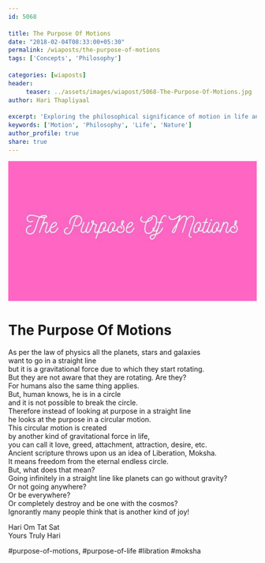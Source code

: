 ```yaml
--- 
id: 5068

title: The Purpose Of Motions
date: "2018-02-04T08:33:00+05:30"
permalink: /wiaposts/the-purpose-of-motions
tags: ['Concepts', 'Philosophy']    

categories: [wiaposts] 
header:
     teaser: ../assets/images/wiapost/5068-The-Purpose-Of-Motions.jpg
author: Hari Thapliyaal 

excerpt: 'Exploring the philosophical significance of motion in life and nature.' 
keywords: ['Motion', 'Philosophy', 'Life', 'Nature']
author_profile: true 
share: true 
---
```


![The Purpose Of Motions](../assets/images/wiapost/5068-The-Purpose-Of-Motions.jpg)     
   
# The Purpose Of Motions
    
As per the law of physics all the planets, stars and galaxies    
want to go in a straight line    
but it is a gravitational force due to which they start rotating.    
But they are not aware that they are rotating. Are they?    
For humans also the same thing applies.    
But, human knows, he is in a circle    
and it is not possible to break the circle.    
Therefore instead of looking at purpose in a straight line    
he looks at the purpose in a circular motion.    
This circular motion is created    
by another kind of gravitational force in life,    
you can call it love, greed, attachment, attraction, desire, etc.    
Ancient scripture throws upon us an idea of Liberation, Moksha.    
It means freedom from the eternal endless circle.    
But, what does that mean?    
Going infinitely in a straight line like planets can go without gravity?    
Or not going anywhere?    
Or be everywhere?    
Or completely destroy and be one with the cosmos?    
Ignorantly many people think that is another kind of joy!    
    
Hari Om Tat Sat    
Yours Truly Hari    
    
#purpose-of-motions, #purpose-of-life #libration #moksha    
